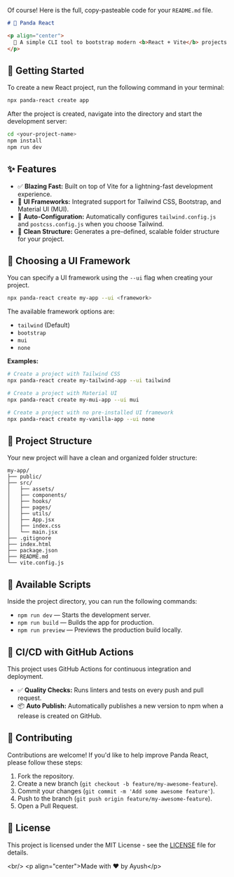 Of course\! Here is the full, copy-pasteable code for your `README.md` file.

````markdown
# 🐼 Panda React

<p align="center">
  🚀 A simple CLI tool to bootstrap modern <b>React + Vite</b> projects with your choice of UI framework.
</p>
````

## 🚀 Getting Started

To create a new React project, run the following command in your terminal:

```bash
npx panda-react create app
````

After the project is created, navigate into the directory and start the development server:

```bash
cd <your-project-name>
npm install
npm run dev
```

## ✨ Features

  - ✅ **Blazing Fast:** Built on top of Vite for a lightning-fast development experience.
  - 🎨 **UI Frameworks:** Integrated support for Tailwind CSS, Bootstrap, and Material UI (MUI).
  - 🔧 **Auto-Configuration:** Automatically configures `tailwind.config.js` and `postcss.config.js` when you choose Tailwind.
  - 📂 **Clean Structure:** Generates a pre-defined, scalable folder structure for your project.

## 🎨 Choosing a UI Framework

You can specify a UI framework using the `--ui` flag when creating your project.

```bash
npx panda-react create my-app --ui <framework>
```

The available framework options are:

  - `tailwind` (Default)
  - `bootstrap`
  - `mui`
  - `none`

**Examples:**

```bash
# Create a project with Tailwind CSS
npx panda-react create my-tailwind-app --ui tailwind

# Create a project with Material UI
npx panda-react create my-mui-app --ui mui

# Create a project with no pre-installed UI framework
npx panda-react create my-vanilla-app --ui none
```

## 📂 Project Structure

Your new project will have a clean and organized folder structure:

```
my-app/
├── public/
├── src/
│   ├── assets/
│   ├── components/
│   ├── hooks/
│   ├── pages/
│   ├── utils/
│   ├── App.jsx
│   ├── index.css
│   └── main.jsx
├── .gitignore
├── index.html
├── package.json
├── README.md
└── vite.config.js
```

## 📜 Available Scripts

Inside the project directory, you can run the following commands:

  - `npm run dev` — Starts the development server.
  - `npm run build` — Builds the app for production.
  - `npm run preview` — Previews the production build locally.

## 🤖 CI/CD with GitHub Actions

This project uses GitHub Actions for continuous integration and deployment.

  - ✅ **Quality Checks:** Runs linters and tests on every push and pull request.
  - 📦 **Auto Publish:** Automatically publishes a new version to npm when a release is created on GitHub.

## 🤝 Contributing

Contributions are welcome\! If you'd like to help improve Panda React, please follow these steps:

1.  Fork the repository.
2.  Create a new branch (`git checkout -b feature/my-awesome-feature`).
3.  Commit your changes (`git commit -m 'Add some awesome feature'`).
4.  Push to the branch (`git push origin feature/my-awesome-feature`).
5.  Open a Pull Request.

## 📜 License

This project is licensed under the MIT License - see the [LICENSE](https://github.com/ayushukla02/panda-react/blob/main/LICENSE) file for details.

\<br/\>
\<p align="center"\>Made with ❤️ by Ayush\</p\>

```
